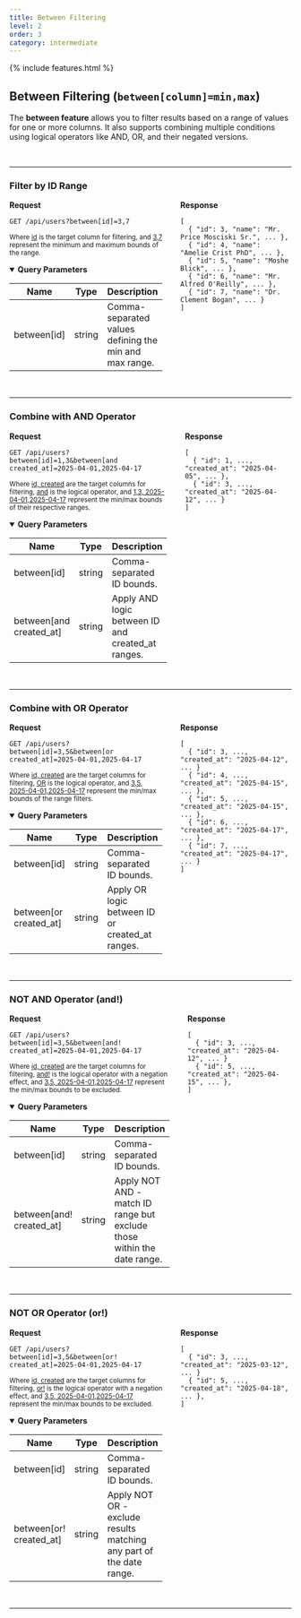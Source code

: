 ```yaml
---
title: Between Filtering
level: 2
order: 3
category: intermediate
---
```


{% include features.html %}

## Between Filtering (`between[column]=min,max`)

The **between feature** allows you to filter results based on a range of values for one or more columns. It also supports combining multiple conditions using logical operators like AND, OR, and their negated versions.

<br>

---

### Filter by ID Range

<div style="display: flex; gap: 2rem; align-items: flex-start;" class="req-res">

<div style="flex: 1;" class="highlight">
<strong>Request</strong>

<pre class="highlight"><code>GET /api/users?between[id]=3,7</code></pre>

<sup>Where <ins>id</ins> is the target column for filtering, and <ins>3,7</ins> represent the minimum and maximum bounds of the range.</sup>

<details open class="sup">
<summary><strong>Query Parameters</strong></summary>

| Name        | Type   | Description                                            |
|-------------|--------|--------------------------------------------------------|
| between[id] | string | Comma-separated values defining the min and max range. |
</details>

</div>

<div style="flex: 1;">
<strong>Response</strong>

<pre><code>[
  { "id": 3, "name": "Mr. Price Mosciski Sr.", ... },
  { "id": 4, "name": "Amelie Crist PhD", ... },
  { "id": 5, "name": "Moshe Blick", ... },
  { "id": 6, "name": "Mr. Alfred O'Reilly", ... },
  { "id": 7, "name": "Dr. Clement Bogan", ... }
]
</code></pre>
</div>

</div>

<br>

---

### Combine with AND Operator

<div style="display: flex; gap: 2rem; align-items: flex-start;" class="req-res">

<div style="flex: 1;" class="highlight">
<strong>Request</strong>

<pre class="highlight"><code>GET /api/users?between[id]=1,3&amp;between[and created_at]=2025-04-01,2025-04-17</code></pre>

<sup>Where <ins>id, created</ins> are the target columns for filtering, <ins>and</ins> is the logical operator, and <ins>1,3, 2025-04-01,2025-04-17</ins> represent the min/max bounds of their respective ranges.</sup>

<details open class="sup">
<summary><strong>Query Parameters</strong></summary>

| Name                    | Type   | Description                                       |
|-------------------------|--------|---------------------------------------------------|
| between[id]             | string | Comma-separated ID bounds.                        |
| between[and created_at] | string | Apply AND logic between ID and created_at ranges. |
</details>

</div>

<div style="flex: 1;">
<strong>Response</strong>

<pre><code>[
  { "id": 1, ..., "created_at": "2025-04-05", ... },
  { "id": 3, ..., "created_at": "2025-04-12", ... }
]
</code></pre>
</div>

</div>

<br>

---

### Combine with OR Operator

<div style="display: flex; gap: 2rem; align-items: flex-start;" class="req-res">

<div style="flex: 1;" class="highlight">
<strong>Request</strong>

<pre class="highlight"><code>GET /api/users?between[id]=3,5&amp;between[or created_at]=2025-04-01,2025-04-17</code></pre>

<sup>Where <ins>id, created</ins> are the target columns for filtering, <ins>OR</ins> is the logical operator, and <ins>3,5, 2025-04-01,2025-04-17</ins> represent the min/max bounds of the range filters.</sup>

<details open class="sup">
<summary><strong>Query Parameters</strong></summary>

| Name                   | Type   | Description                                     |
|------------------------|--------|-------------------------------------------------|
| between[id]            | string | Comma-separated ID bounds.                      |
| between[or created_at] | string | Apply OR logic between ID or created_at ranges. |
</details>

</div>

<div style="flex: 1;">
<strong>Response</strong>

<pre><code>[
  { "id": 3, ..., "created_at": "2025-04-12", ... }
  { "id": 4, ..., "created_at": "2025-04-15", ... },
  { "id": 5, ..., "created_at": "2025-04-15", ... },
  { "id": 6, ..., "created_at": "2025-04-17", ... },
  { "id": 7, ..., "created_at": "2025-04-17", ... }
]
</code></pre>
</div>

</div>

<br>

---

### NOT AND Operator (and!)

<div style="display: flex; gap: 2rem; align-items: flex-start;" class="req-res">

<div style="flex: 1;" class="highlight">
<strong>Request</strong>

<pre class="highlight"><code>GET /api/users?between[id]=3,5&amp;between[and! created_at]=2025-04-01,2025-04-17</code></pre>

<sup>Where <ins>id, created</ins> are the target columns for filtering, <ins>and!</ins> is the logical operator with a negation effect, and <ins>3,5, 2025-04-01,2025-04-17</ins> represent the min/max bounds to be excluded.</sup>

<details open class="sup">
<summary><strong>Query Parameters</strong></summary>

| Name                     | Type   | Description                                                             |
|--------------------------|--------|-------------------------------------------------------------------------|
| between[id]              | string | Comma-separated ID bounds.                                              |
| between[and! created_at] | string | Apply NOT AND - match ID range but exclude those within the date range. |
</details>

</div>

<div style="flex: 1;">
<strong>Response</strong>

<pre><code>[
  { "id": 3, ..., "created_at": "2025-04-12", ... }
  { "id": 5, ..., "created_at": "2025-04-15", ... },
]
</code></pre>
</div>

</div>

<br>

---

### NOT OR Operator (or!)

<div style="display: flex; gap: 2rem; align-items: flex-start;" class="req-res">

<div style="flex: 1;" class="highlight">
<strong>Request</strong>

<pre class="highlight"><code>GET /api/users?between[id]=3,5&amp;between[or! created_at]=2025-04-01,2025-04-17</code></pre>

<sup>Where <ins>id, created</ins> are the target columns for filtering, <ins>or!</ins> is the logical operator with a negation effect, and <ins>3,5, 2025-04-01,2025-04-17</ins> represent the min/max bounds to be excluded.</sup>

<details open class="sup">
<summary><strong>Query Parameters</strong></summary>

| Name                    | Type   | Description                                                         |
|-------------------------|--------|---------------------------------------------------------------------|
| between[id]             | string | Comma-separated ID bounds.                                          |
| between[or! created_at] | string | Apply NOT OR - exclude results matching any part of the date range. |
</details>

</div>

<div style="flex: 1;">
<strong>Response</strong>

<pre><code>[
  { "id": 3, ..., "created_at": "2025-03-12", ... }
  { "id": 5, ..., "created_at": "2025-04-18", ... },
]
</code></pre>
</div>

</div>

<br>

---
